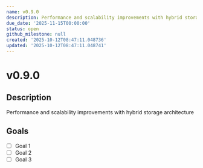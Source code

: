 ```yaml
---
name: v0.9.0
description: Performance and scalability improvements with hybrid storage architecture
due_date: '2025-11-15T00:00:00'
status: open
github_milestone: null
created: '2025-10-12T08:47:11.048736'
updated: '2025-10-12T08:47:11.048741'
---
```


# v0.9.0

## Description

Performance and scalability improvements with hybrid storage architecture

## Goals

- [ ] Goal 1
- [ ] Goal 2
- [ ] Goal 3